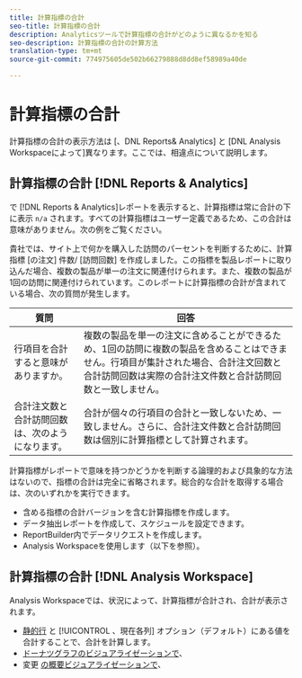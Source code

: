 ```yaml
---
title: 計算指標の合計
seo-title: 計算指標の合計
description: Analyticsツールで計算指標の合計がどのように異なるかを知る
seo-description: 計算指標の合計の計算方法
translation-type: tm+mt
source-git-commit: 774975605de502b66279888d8dd8ef58989a40de

---
```



# 計算指標の合計

計算指標の合計の表示方法は [、DNL Reports&amp; Analytics] と [DNL Analysis Workspaceによって]異なります。ここでは、相違点について説明します。

## 計算指標の合計 [!DNL Reports & Analytics]

で [!DNL Reports & Analytics]レポートを表示すると、計算指標は常に合計の下に表示 `n/a` されます。すべての計算指標はユーザー定義であるため、この合計は意味がありません。次の例をご覧ください。

貴社では、サイト上で何かを購入した訪問のパーセントを判断するために、計算指標 [の注文] 件数/ [訪問回数] を作成しました。この指標を製品レポートに取り込んだ場合、複数の製品が単一の注文に関連付けられます。また、複数の製品が1回の訪問に関連付けられています。このレポートに計算指標の合計が含まれている場合、次の質問が発生します。

| 質問 | 回答 |
|---|---|
| 行項目を合計すると意味がありますか。 | 複数の製品を単一の注文に含めることができるため、1回の訪問に複数の製品を含めることはできません。行項目が集計された場合、合計注文回数と合計訪問回数は実際の合計注文件数と合計訪問回数と一致しません。 |
| 合計注文数と合計訪問回数は、次のようになります。 | 合計が個々の行項目の合計と一致しないため、一致しません。さらに、合計注文件数と合計訪問回数は個別に計算指標として計算されます。 |

計算指標がレポートで意味を持つかどうかを判断する論理的および具象的な方法はないので、指標の合計は完全に省略されます。総合的な合計を取得する場合は、次のいずれかを実行できます。

* 含める指標の合計バージョンを含む計算指標を作成します。
* データ抽出レポートを作成して、スケジュールを設定できます。
* ReportBuilder内でデータリクエストを作成します。
* Analysis Workspaceを使用します（以下を参照）。

## 計算指標の合計 [!DNL Analysis Workspace]

Analysis Workspaceでは、状況によって、計算指標が合計され、合計が表示されます。

* [静的行](/help/analyze/analysis-workspace/build-workspace-project/column-row-settings/manual-vs-dynamic-rows.md) と [!UICONTROL 、現在各列] オプション（デフォルト）にある値を合計することで、合計を計算します。
* [ドーナツグラフのビジュアライゼーションで](/help/analyze/analysis-workspace/visualizations/donut.md)、
* 変更 [の概要ビジュアライゼーションで](/help/analyze/analysis-workspace/visualizations/summary-number-change.md)、
